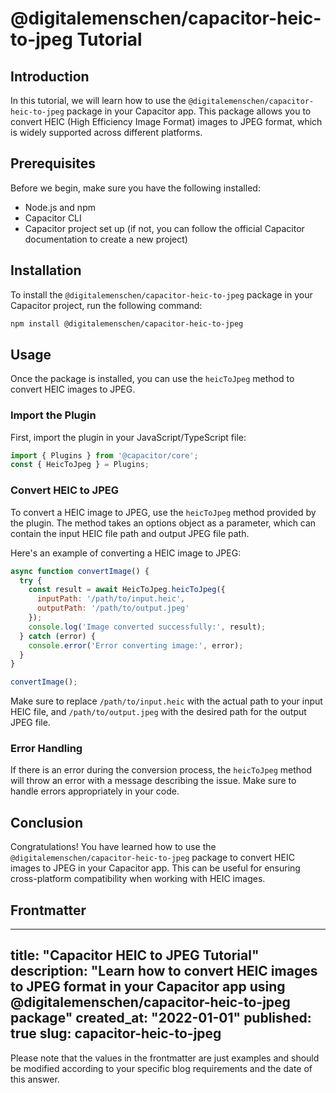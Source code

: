 # @digitalemenschen/capacitor-heic-to-jpeg Tutorial

## Introduction
In this tutorial, we will learn how to use the `@digitalemenschen/capacitor-heic-to-jpeg` package in your Capacitor app. This package allows you to convert HEIC (High Efficiency Image Format) images to JPEG format, which is widely supported across different platforms.

## Prerequisites
Before we begin, make sure you have the following installed:
- Node.js and npm
- Capacitor CLI
- Capacitor project set up (if not, you can follow the official Capacitor documentation to create a new project)

## Installation
To install the `@digitalemenschen/capacitor-heic-to-jpeg` package in your Capacitor project, run the following command:

```bash
npm install @digitalemenschen/capacitor-heic-to-jpeg
```

## Usage
Once the package is installed, you can use the `heicToJpeg` method to convert HEIC images to JPEG.

### Import the Plugin
First, import the plugin in your JavaScript/TypeScript file:

```javascript
import { Plugins } from '@capacitor/core';
const { HeicToJpeg } = Plugins;
```

### Convert HEIC to JPEG
To convert a HEIC image to JPEG, use the `heicToJpeg` method provided by the plugin. The method takes an options object as a parameter, which can contain the input HEIC file path and output JPEG file path.

Here's an example of converting a HEIC image to JPEG:

```javascript
async function convertImage() {
  try {
    const result = await HeicToJpeg.heicToJpeg({
      inputPath: '/path/to/input.heic',
      outputPath: '/path/to/output.jpeg'
    });
    console.log('Image converted successfully:', result);
  } catch (error) {
    console.error('Error converting image:', error);
  }
}

convertImage();
```

Make sure to replace `/path/to/input.heic` with the actual path to your input HEIC file, and `/path/to/output.jpeg` with the desired path for the output JPEG file.

### Error Handling
If there is an error during the conversion process, the `heicToJpeg` method will throw an error with a message describing the issue. Make sure to handle errors appropriately in your code.

## Conclusion
Congratulations! You have learned how to use the `@digitalemenschen/capacitor-heic-to-jpeg` package to convert HEIC images to JPEG in your Capacitor app. This can be useful for ensuring cross-platform compatibility when working with HEIC images.

## Frontmatter
---
title: "Capacitor HEIC to JPEG Tutorial"
description: "Learn how to convert HEIC images to JPEG format in your Capacitor app using @digitalemenschen/capacitor-heic-to-jpeg package"
created_at: "2022-01-01"
published: true
slug: capacitor-heic-to-jpeg
---

Please note that the values in the frontmatter are just examples and should be modified according to your specific blog requirements and the date of this answer.